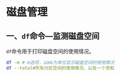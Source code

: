 # 磁盘管理

## 一、`df`命令—监测磁盘空间

`df`命令用于打印磁盘空间的使用情况。

```sh
df -m #-m选项，以mb为单位显示磁盘空间的使用情况
df --total#所有分区空间的使用情况，以及一个求和
```

